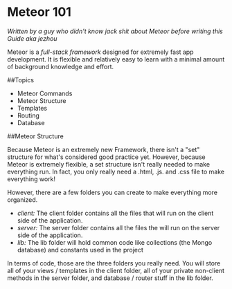 Meteor 101
=================
*Written by a guy who didn't know jack shit about Meteor before writing this Guide aka jezhou*

Meteor is a *full-stack framework* designed for extremely fast app development. It is flexible and relatively easy to learn with a minimal amount of background knowledge and effort.

##Topics
  - Meteor Commands
  - Meteor Structure
  - Templates
  - Routing
  - Database

##Meteor Structure

Because Meteor is an extremely new Framework, there isn't a "set" structure for what's considered good practice yet. However, because Meteor is extremely flexible, a set structure isn't really needed to make everything run. In fact, you only really need a .html, .js. and .css file to make everything work!

However, there are a few folders you can create to make everything more organized.
  - *client:* The client folder contains all the files that will run on the client side of the application.
  - *server:* The server folder contains all the files the will run on the server side of the application.
  - *lib:* The lib folder will hold common code like collections (the Mongo database) and constants used in the project

In terms of code, those are the three folders you really need. You will store all of your views / templates in the client folder, all of your private non-client methods in the server folder, and database / router stuff in the lib folder.
